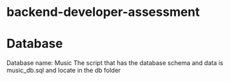# backend-developer-assessment

# Database

Database name:  Music
The script that has the database schema and data is music_db.sql and locate in the db folder

